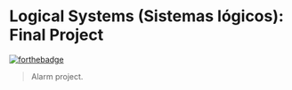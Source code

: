 # Logical Systems (Sistemas lógicos): Final Project

[![forthebadge](http://forthebadge.com/images/badges/built-with-love.svg)](http://forthebadge.com)
> Alarm project.

